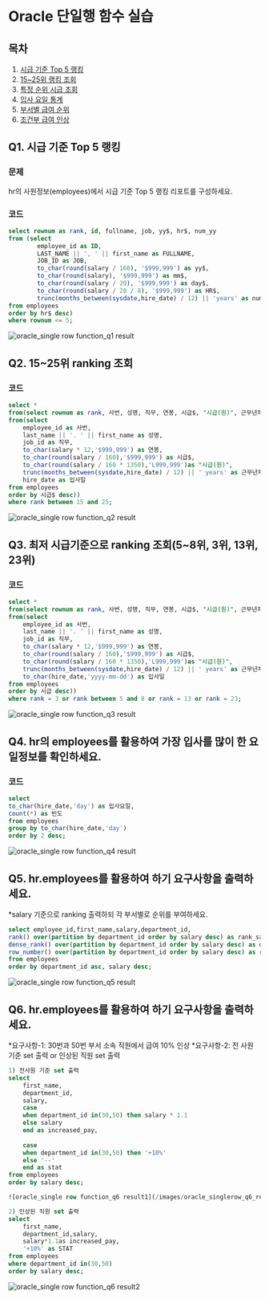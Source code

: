 # Oracle 단일행 함수 실습

## 목차
1. [시급 기준 Top 5 랭킹](#q1-시급-기준-top-5-랭킹)
2. [15~25위 랭킹 조회](#q2-15-25위-ranking-조회)
3. [특정 순위 시급 조회](#q3-최저-시급기준으로-ranking-조회5-8위-3위-13위-23위)
4. [입사 요일 통계](#q4-hr의-employees를-활용하여-가장-입사를-많이-한-요일정보를-확인하세요)
5. [부서별 급여 순위](#q5-hremployees를-활용하여-하기-요구사항을-출력하세요)
6. [조건부 급여 인상](#q6-hremployees를-활용하여-하기-요구사항을-출력하세요)

## Q1. 시급 기준 Top 5 랭킹
### 문제
hr의 사원정보(employees)에서 시급 기준 Top 5 랭킹 리포트를 구성하세요.

### 코드
```sql
select rownum as rank, id, fullname, job, yy$, hr$, num_yy
from (select
        employee_id as ID,
        LAST_NAME || ', ' || first_name as FULLNAME,
        JOB_ID as JOB, 
        to_char(round(salary / 160), '$999,999') as yy$,
        to_char(round(salary), '$999,999') as mm$,
        to_char(round(salary / 20), '$999,999') as day$,
        to_char(round(salary / 20 / 8), '$999,999') as HR$,
        trunc(months_between(sysdate,hire_date) / 12) || 'years' as num_yy
from employees
order by hr$ desc)
where rownum <= 5;
```

![oracle_single row function_q1 result](/images/oracle_singlerow_q1_result.png)

## Q2. 15~25위 ranking 조회

### 코드
```sql
select *
from(select rownum as rank, 사번, 성명, 직무, 연봉, 시급$, "시급(원)", 근무년차, 입사일
from(select
    employee_id as 사번,
    last_name || '. ' || first_name as 성명,
    job_id as 직무,
    to_char(salary * 12,'$999,999') as 연봉,
    to_char(round(salary / 160),'$999,999') as 시급$,
    to_char(round(salary / 160 * 1350),'L999,999')as "시급(원)",
    trunc(months_between(sysdate,hire_date) / 12) || ' years' as 근무년차,
    hire_date as 입사일
from employees
order by 시급$ desc))
where rank between 15 and 25;
```

![oracle_single row function_q2 result](/images/oracle_singlerow_q2_result.png)


## Q3. 최저 시급기준으로 ranking 조회(5~8위, 3위, 13위, 23위)
### 코드
```sql
select *
from(select rownum as rank, 사번, 성명, 직무, 연봉, 시급$, "시급(원)", 근무년차, 입사일
from(select
    employee_id as 사번,
    last_name || '. ' || first_name as 성명,
    job_id as 직무,
    to_char(salary * 12,'$999,999') as 연봉,
    to_char(round(salary / 160),'$999,999') as 시급$,
    to_char(round(salary / 160 * 1350),'L999,999')as "시급(원)",
    trunc(months_between(sysdate,hire_date) / 12) || ' years' as 근무년차,
    to_char(hire_date,'yyyy-mm-dd') as 입사일
from employees
order by 시급 desc))
where rank = 3 or rank between 5 and 8 or rank = 13 or rank = 23;
```

![oracle_single row function_q3 result](/images/oracle_singlerow_q3_result.png)

## Q4. hr의 employees를 활용하여 가장 입사를 많이 한 요일정보를 확인하세요.
### 코드
```sql
select
to_char(hire_date,'day') as 입사요일,
count(*) as 빈도
from employees
group by to_char(hire_date,'day')
order by 2 desc;
```

![oracle_single row function_q4 result](/images/oracle_singlerow_q4_result.png)

## Q5. hr.employees를 활용하여 하기 요구사항을 출력하세요.
*salary 기준으로 ranking 출력하되 각 부서별로 순위를 부여하세요.
```sql
select employee_id,first_name,salary,department_id,
rank() over(partition by department_id order by salary desc) as rank_sal,
dense_rank() over(partition by department_id order by salary desc) as dense_rank_sal,
row_number() over(partition by department_id order by salary desc) as rownumber_sal
from employees
order by department_id asc, salary desc;
```

![oracle_single row function_q5 result](/images/oracle_singlerow_q5_result.png)

## Q6. hr.employees를 활용하여 하기 요구사항을 출력하세요.
*요구사항-1: 30번과 50번 부서 소속 직원에서 급여 10% 인상
*요구사항-2: 전 사원 기준 set 출력 or 인상된 직원 set 출력

```sql
1) 전사원 기준 set 출력
select
    first_name,
    department_id,
    salary,
    case 
    when department_id in(30,50) then salary * 1.1
    else salary
    end as increased_pay,
    
    case 
    when department_id in(30,50) then '+10%'
    else '--'
    end as stat
from employees
order by salary desc;

![oracle_single row function_q6 result1](/images/oracle_singlerow_q6_result1.png)

2) 인상된 직원 set 출력
select
    first_name,
    department_id,salary,
    salary*1.1as increased_pay,
    '+10%' as STAT
from employees
where department_id in(30,50)
order by salary desc;
```

![oracle_single row function_q6 result2](/images/oracle_singlerow_q6_result2.png)
